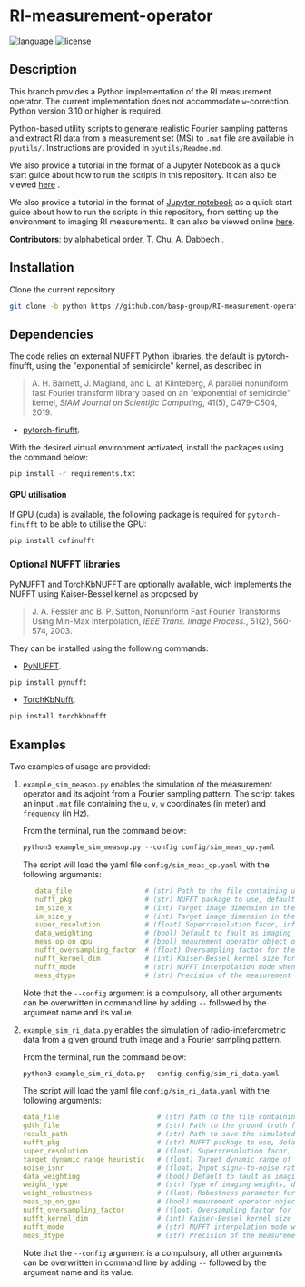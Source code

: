# RI-measurement-operator

![language](https://img.shields.io/badge/language-Python-orange.svg)
[![license](https://img.shields.io/badge/license-GPL--3.0-brightgreen.svg)](LICENSE)

<!-- [![pre-commit](https://img.shields.io/badge/pre--commit-enabled-brightgreen?logo=pre-commit&logoColor=white)](https://github.com/pre-commit/pre-commit) -->

## Description

This branch provides a Python implementation of the RI measurement operator. The current implementation does not accommodate `w`-correction. Python version 3.10 or higher is required.

Python-based utility scripts to generate realistic Fourier sampling patterns and extract RI data from a measurement set (MS) to `.mat` file are available in `pyutils/`. Instructions are provided in `pyutils/Readme.md`.

We also provide a tutorial in the format of a Jupyter Notebook as a quick start guide about how to run the scripts in this repository. It can also be viewed [here](https://github.com/basp-group-private/RI-measurement-operator/blob/python-publish/tutorial_ri_measurement_operator_python.ipynb) .

We also provide a tutorial in the format of [Jupyter notebook](tutorial_ri_measurement_operator_python.ipynb) as a quick start guide about how to run the scripts in this repository, from setting up the environment to imaging RI measurements. It can also be viewed online [here]().

**Contributors**: by alphabetical order, T. Chu, A. Dabbech .

## Installation

Clone the current repository

```bash
git clone -b python https://github.com/basp-group/RI-measurement-operator.git
```

## Dependencies

The code relies on external NUFFT Python libraries, the default is pytorch-finufft, using the "exponential of semicircle" kernel, as described in

> A. H. Barnett, J. Magland, and L. af Klinteberg, A parallel nonuniform fast Fourier transform library based on an “exponential of semicircle" kernel, _SIAM Journal on Scientific Computing_, 41(5), C479-C504, 2019.

- [pytorch-finufft](https://flatironinstitute.github.io/pytorch-finufft/).

With the desired virtual environment activated, install the packages using the command below:

```bash
pip install -r requirements.txt
```

#### GPU utilisation

If GPU (cuda) is available, the following package is required for `pytorch-finufft` to be able to utilise the GPU:

```bash
pip install cufinufft
```

### Optional NUFFT libraries

PyNUFFT and TorchKbNUFFT are optionally available, wich implements the NUFFT using Kaiser-Bessel kernel as proposed by

> J. A. Fessler and B. P. Sutton, Nonuniform Fast Fourier Transforms Using Min-Max Interpolation, _IEEE Trans. Image Process._, 51(2), 560-574, 2003.

They can be installed using the following commands:

- [PyNUFFT](https://pynufft.readthedocs.io/en/latest/).

```bash
pip install pynufft
```

- [TorchKbNufft](https://torchkbnufft.readthedocs.io/en/stable/).

```bash
pip install torchkbnufft
```

<!-- ### Pip -->

<!-- ### Conda

Create a new conda environment and install the packages from the provided `requirements_conda.yml` file:

``` bash
conda env create -f requirements_conda.yml
``` -->

<!-- If the conda command is not recognized and for more details regarding conda, read [conda_install.md](conda_install.md). -->

## Examples

Two examples of usage are provided:

1. `example_sim_measop.py` enables the simulation of the measurement operator and its adjoint from a Fourier sampling pattern.
   The script takes an input `.mat` file containing the `u`, `v`, `w` coordinates (in meter) and `frequency` (in Hz).

   From the terminal, run the command below:

   ```Python
   python3 example_sim_measop.py --config config/sim_meas_op.yaml
   ```

   The script will load the yaml file `config/sim_meas_op.yaml` with the following arguments:

   ```yaml
      data_file                  # (str) Path to the file containing u, v, w, frequency, and imweight (optional)
      nufft_pkg                  # (str) NUFFT package to use, default to 'finufft', 'tkbn' (TorchKbNUFFT) and 'pynufft' are also available
      im_size_x                  # (int) Target image dimension in the x direction
      im_size_y                  # (int) Target image dimension in the y direction
      super_resolution           # (float) Superrresolution facor, inferring the bandwidth of the imaged spatial Fourier domain
      data_weighting             # (bool) Default to fault as imaging weights are not applied in the raw measurement operator
      meas_op_on_gpu             # (bool) meaurement operator object on GPU
      nufft_oversampling_factor  # (float) Oversampling factor for the NUFFT, default to 2.0
      nufft_kernel_dim           # (int) Kaiser-Bessel kernel size for the NUFFT using TorchKbNUFFT and PyNUFFT, default to 7
      nufft_mode                 # (str) NUFFT interpolation mode when using TorchKbNUFFT, default to 'table', 'matrix' is also available for sparse matrix
      meas_dtype                 # (str) Precision of the measurement operator, default to 'double' (64-bit), 'single' (32-bit) is also available
   ```

   Note that the `--config` argument is a compulsory, all other arguments can be overwritten in command line by adding `--` followed by the argument name and its value.

2. `example_sim_ri_data.py` enables the simulation of radio-inteferometric data from a given ground truth image and a Fourier sampling pattern.

   From the terminal, run the command below:

   ```Python
   python3 example_sim_ri_data.py --config config/sim_ri_data.yaml
   ```

   The script will load the yaml file `config/sim_ri_data.yaml` with the following arguments:

   ```yaml
   data_file                        # (str) Path to the file containing u, v, w, frequency, and imaging weight (optional)
   gdth_file                        # (str) Path to the ground truth file  (.fits)
   result_path                      # (str) Path to save the simulated data  (.mat, .fits)
   nufft_pkg                        # (str) NUFFT package to use, default to 'finufft', 'tkbn' (TorchKbNUFFT) and 'pynufft' are also available
   super_resolution                 # (float) Superrresolution facor, inferring the bandwidth of the imaged spatial Fourier domain
   target_dynamic_range_heuristic   # (float) Target dynamic range of the ground truth image used to infer the heuristic noise level (option 1)
   noise_isnr                       # (float) Input signa-to-noise ratio to infer the noise level (option 2)
   data_weighting                   # (bool) Default to fault as imaging weights are not applied in the raw measurement operator
   weight_type                      # (str) Type of imaging weights, default to 'briggs', 'uniform' and 'natural' are also available
   weight_robustness                # (float) Robustness parameter for the Briggs imaging weights, default to 0.0
   meas_op_on_gpu                   # (bool) meaurement operator object on GPU
   nufft_oversampling_factor        # (float) Oversampling factor for the NUFFT, default to 2.0
   nufft_kernel_dim                 # (int) Kaiser-Bessel kernel size for the NUFFT using TorchKbNUFFT and PyNUFFT, default to 7
   nufft_mode                       # (str) NUFFT interpolation mode when using TorchKbNUFFT, default to 'table', 'matrix' is also available for sparse matrix
   meas_dtype                       # (str) Precision of the measurement operator, default to 'double' (64-bit), 'single' (32-bit) is also available
   ```

   Note that the `--config` argument is a compulsory, all other arguments can be overwritten in command line by adding `--` followed by the argument name and its value.
